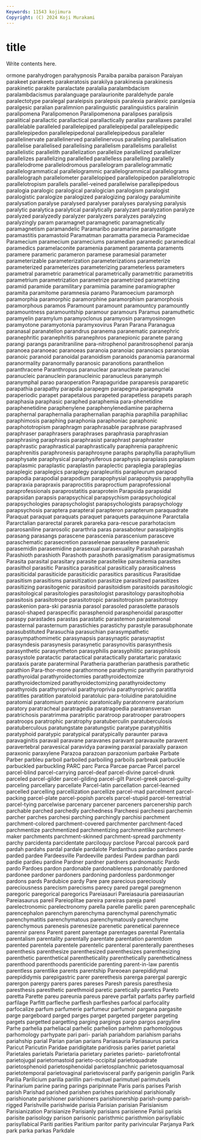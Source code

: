 ```yaml
---
Keywords: 11543 kojimura
Copyright: (C) 2024 Koji Murakami
---
```


# title

Write contents here.



ormone parahydrogen parahypnosis Paraiba paraiba paraison
Paraiyan parakeet parakeets parakeratosis parakilya parakinesia parakinesis parakinetic parakite paralactate
paralalia paralambdacism paralambdacismus paralanguage paralaurionite paraldehyde parale paralectotype paralegal paraleipsis
paralepsis paralexia paralexic paralgesia paralgesic paralian paralimnion paralinguistic paralinguistics paralinin
paralipomena Paralipomenon Paralipomenona paralipses paralipsis paralitical parallactic parallactical parallactically parallax
parallaxes parallel parallelable paralleled parallelepiped parallelepipedal parallelepipedic parallelepipedon parallelepipedonal parallelepipedous
paralleler parallelinervate parallelinerved parallelinervous paralleling parallelisation parallelise parallelised parallelising parallelism
parallelisms parallelist parallelistic parallelith parallelization parallelize parallelized parallelizer parallelizes parallelizing
parallelled parallelless parallelling parallelly parallelodrome parallelodromous parallelogram parallelogrammatic parallelogrammatical parallelogrammic
parallelogrammical parallelograms parallelograph parallelometer parallelopiped parallelopipedon parallelotropic parallelotropism parallels parallel-veined
parallelwise parallepipedous paralogia paralogic paralogical paralogician paralogism paralogist paralogistic paralogize
paralogized paralogizing paralogy paraluminite paralysation paralyse paralysed paralyser paralyses paralysing
paralysis paralytic paralytica paralytical paralytically paralyzant paralyzation paralyze paralyzed paralyzedly
paralyzer paralyzers paralyzes paralyzing paralyzingly param paramagnet paramagnetic paramagnetically paramagnetism
paramandelic Paramaribo paramarine paramastigate paramastitis paramastoid Paramatman paramatta paramecia Paramecidae
Paramecium paramecium parameciums paramedian paramedic paramedical paramedics paramelaconite paramenia parament
paramenta paraments paramere parameric parameron paramese paramesial parameter parameterizable parameterization
parameterizations parameterize parameterized parameterizes parameterizing parameterless parameters parametral parametric parametrical
parametrically parametritic parametritis parametrium parametrization parametrize parametrized parametrizing paramid paramide
paramilitary paramimia paramine paramiographer paramita paramitome paramnesia paramo Paramoecium paramorph
paramorphia paramorphic paramorphine paramorphism paramorphosis paramorphous paramos Paramount paramount paramountcy
paramountly paramountness paramountship paramour paramours Paramus paramuthetic paramyelin paramylum paramyoclonus
paramyosin paramyosinogen paramyotone paramyotonia paramyxovirus Paran Parana Paranagua paranasal paranatellon
parandrus paranema paranematic paranephric paranephritic paranephritis paranephros paranepionic paranete parang
parangi parangs paranitraniline para-nitrophenol paranitrosophenol paranja paranoea paranoeac paranoeas paranoia
paranoiac paranoiacs paranoias paranoic paranoid paranoidal paranoidism paranoids paranomia paranormal
paranormality paranormally paranosic paranotions paranthelion paranthracene Paranthropus paranuclear paranucleate paranuclei
paranucleic paranuclein paranucleinic paranucleus paranymph paranymphal parao paraoperation Parapaguridae paraparesis
paraparetic parapathia parapathy parapdia parapegm parapegma parapegmata paraperiodic parapet parapetalous
parapeted parapetless parapets paraph paraphasia paraphasic paraphed paraphemia para-phenetidine paraphenetidine
paraphenylene paraphenylenediamine parapherna paraphernal paraphernalia paraphernalian paraphia paraphilia paraphiliac paraphimosis
paraphing paraphonia paraphoniac paraphonic paraphototropism paraphragm paraphrasable paraphrase paraphrased paraphraser
paraphrasers paraphrases paraphrasia paraphrasian paraphrasing paraphrasis paraphrasist paraphrast paraphraster paraphrastic
paraphrastical paraphrastically paraphrenia paraphrenic paraphrenitis paraphronesis paraphrosyne paraphs paraphyllia paraphyllium
paraphysate paraphysical paraphysiferous paraphysis paraplasis paraplasm paraplasmic paraplastic paraplastin paraplectic
paraplegia paraplegias paraplegic paraplegics paraplegy parapleuritis parapleurum parapod parapodia parapodial
parapodium parapophysial parapophysis parapphyllia parapraxia parapraxis paraproctitis paraproctium paraprofessional paraprofessionals
paraprostatitis paraprotein Parapsida parapsidal parapsidan parapsis parapsychical parapsychism parapsychological parapsychologies
parapsychologist parapsychologists parapsychology parapsychosis paraptera parapteral parapteron parapterum paraquadrate Paraquat
paraquat paraquats paraquet paraquets paraquinone Pararctalia Pararctalian pararectal pararek parareka
para-rescue pararhotacism pararosaniline pararosolic pararthria paras parasaboteur parasalpingitis parasang parasangs
parascene parascenia parascenium parasceve paraschematic parasecretion paraselenae paraselene paraselenic parasemidin
parasemidine parasexual parasexuality Parashah parashah Parashioth parashioth Parashoth parashoth parasigmatism
parasigmatismus Parasita parasital parasitary parasite parasitelike parasitemia parasites parasithol parasitic
Parasitica parasitical parasitically parasiticalness parasiticidal parasiticide parasiticidic parasitics parasiticus Parasitidae
parasitism parasitisms parasitization parasitize parasitized parasitizes parasitizing parasitogenic parasitoid parasitoidism
parasitoids parasitologic parasitological parasitologies parasitologist parasitology parasitophobia parasitosis parasitotrope parasitotropic
parasitotropism parasitotropy paraskenion para-ski parasnia parasol parasoled parasolette parasols parasol-shaped
paraspecific parasphenoid parasphenoidal paraspotter paraspy parastades parastas parastatic parastemon parastemonal
parasternal parasternum parastichies parastichy parastyle parasubphonate parasubstituted Parasuchia parasuchian parasympathetic
parasympathomimetic parasynapsis parasynaptic parasynaptist parasyndesis parasynesis parasynetic parasynovitis parasynthesis parasynthetic
parasyntheton parasyphilis parasyphilitic parasyphilosis parasystole paratactic paratactical paratactically paratartaric parataxic
parataxis parate paraterminal Paratheria paratherian parathesis parathetic parathion Para-thor-mone parathormone
parathymic parathyrin parathyroid parathyroidal parathyroidectomies parathyroidectomize parathyroidectomized parathyroidectomizing parathyroidectomy parathyroids
parathyroprival parathyroprivia parathyroprivic paratitla paratitles paratitlon paratoloid paratoluic para-toluidine paratoluidine
paratomial paratomium paratonic paratonically paratonnerre paratorium paratory paratracheal paratragedia paratragoedia
paratransversan paratrichosis paratrimma paratriptic paratroop paratrooper paratroopers paratroops paratrophic paratrophy
paratuberculin paratuberculosis paratuberculous paratungstate paratungstic paratype paratyphlitis paratyphoid paratypic paratypical
paratypically paraunter parava paravaginitis paravail paravane paravanes paravant paravauxite paravent
paravertebral paravesical paravidya parawing paraxial paraxially paraxon paraxonic paraxylene Parazoa
parazoan parazonium parbake Parbate Parber parbleu parboil parboiled parboiling parboils
parbreak parbuckle parbuckled parbuckling PARC parc Parca Parcae parcae Parcel
parcel parcel-blind parcel-carrying parcel-deaf parcel-divine parcel-drunk parceled parcel-gilder parcel-gilding parcel-gilt
Parcel-greek parcel-guilty parceling parcellary parcellate Parcel-latin parcellation parcel-learned parcelled parcelling
parcellization parcellize parcel-mad parcelment parcel-packing parcel-plate parcel-popish parcels parcel-stupid parcel-terrestrial
parcel-tying parcelwise parcenary parcener parceners parcenership parch parchable parched parchedly
parchedness Parcheesi parcheesi parchemin parcher parches parchesi parching parchingly parchisi
parchment parchment-colored parchment-covered parchmenter parchment-faced parchmentize parchmentized parchmentizing parchmentlike parchment-maker
parchments parchment-skinned parchment-spread parchmenty parchy parcidenta parcidentate parciloquy parclose Parcoal
parcook pard pardah pardahs pardal pardale pardalote Pardanthus pardao pardaos
parde parded pardee Pardeesville Pardeeville pardesi Pardew pardhan pardi pardie
pardieu pardine Pardner pardner pardners pardnomastic Pardo pardo Pardoes pardon
pardonable pardonableness pardonably pardoned pardonee pardoner pardoners pardoning pardonless pardonmonger
pardons pards Pardubice pardy Pare pare parecious pareciously pareciousness parecism
parecisms parecy pared paregal paregmenon paregoric paregorical paregorics Pareiasauri Pareiasauria
pareiasaurian Pareiasaurus pareil Pareioplitae pareira pareiras pareja parel parelectronomic parelectronomy
parella parelle parellic paren parencephalic parencephalon parenchym parenchyma parenchymal parenchymatic
parenchymatitis parenchymatous parenchymatously parenchyme parenchymous parenesis parenesize parenetic parenetical parennece
parennir parens Parent parent parentage parentages parental Parentalia parentalism parentality
parentally parentate parentation parentdom parented parentela parentele parentelic parenteral parenterally
parentheses parenthesis parenthesize parenthesized parenthesizes parenthesizing parenthetic parenthetical parentheticality parenthetically
parentheticalness parenthood parenthoods parenticide parenting parent-in-law parentis parentless parentlike parents
parentship Pareoean parepididymal parepididymis parepigastric parer parerethesis parerga parergal parergic
parergon parergy parers pares pareses Paresh paresis paresthesia paresthesis paresthetic
parethmoid paretic paretically paretics Pareto paretta Parette pareu pareunia pareus
pareve parfait parfaits parfey parfield parfilage Parfitt parfleche parflesh parfleshes
parfocal parfocality parfocalize parfum parfumerie parfumeur parfumoir pargana pargasite parge
pargeboard parged parges parget pargeted pargeter pargeting pargets pargetted pargetting
parging pargings pargo pargos pargyline Parhe parhelia parheliacal parhelic parhelion
parhelnm parhomologous parhomology parhypate pari pari- pariah pariahdom pariahism pariahs
pariahship parial Parian parian parians Pariasauria Pariasaurus parica Paricut Paricutin
Paridae paridigitate paridrosis paries pariet parietal Parietales parietals Parietaria parietary
parietes parieto- parietofrontal parietojugal parietomastoid parieto-occipital parietoquadrate parietosphenoid parietosphenoidal parietosplanchnic
parietosquamosal parietotemporal parietovaginal parietovisceral parify parigenin pariglin Parik Parilia Parilicium
parilla parillin pari-mutuel parimutuel parimutuels Parinarium parine paring parings paripinnate
Paris paris parises Parish parish Parishad parished parishen parishes parishional
parishionally parishionate parishioner parishioners parishionership parish-pump parish-rigged Parishville parishwide parisia
Parisian parisian Parisianism Parisianization Parisianize Parisianly parisians parisienne Parisii parisis
parisite parisology parison parisonic paristhmic paristhmion parisyllabic parisyllabical Pariti parities
Paritium paritor parity parivincular Parjanya Park park parka parkas Parkdale
